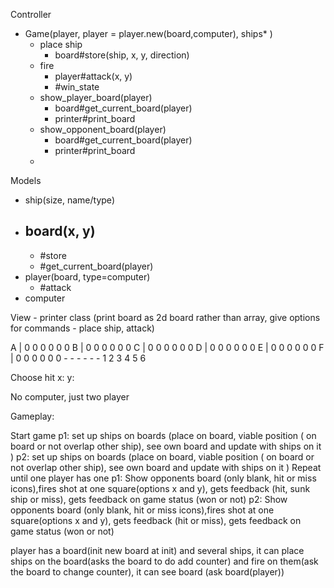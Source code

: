 Controller
- Game(player, player = player.new(board,computer), ships* )
  - place ship
    - board#store(ship, x, y, direction)
  - fire
    - player#attack(x, y)
    - #win_state
  - show_player_board(player)
    - board#get_current_board(player)
    - printer#print_board
  - show_opponent_board(player)
    - board#get_current_board(player)
    - printer#print_board
  -

Models
  - ship(size, name/type)
  - board(x, y)
    -
    - #store
    - #get_current_board(player)
  - player(board, type=computer)
    - #attack
  - computer

View - printer class (print board as 2d board rather than array, give options for commands - place ship, attack)

A | 0 0 0 0 0 0
B | 0 0 0 0 0 0
C | 0 0 0 0 0 0
D | 0 0 0 0 0 0
E | 0 0 0 0 0 0
F | 0 0 0 0 0 0
    - - - - - -
    1 2 3 4 5 6

Choose hit
  x:
  y:

No computer, just two player

Gameplay:

Start game
p1: set up ships on boards (place on board, viable position ( on board or not overlap other ship), see own board and update with ships on it )
p2: set up ships on boards (place on board, viable position ( on board or not overlap other ship), see own board and update with ships on it )
Repeat until one player has one
  p1: Show opponents board (only blank, hit or miss icons),fires shot at one square(options x and y), gets feedback (hit, sunk ship or miss), gets feedback on game status (won or not)
  p2: Show opponents board (only blank, hit or miss icons),fires shot at one square(options x and y), gets feedback (hit or miss), gets feedback on game status (won or not)

player has a board(init new board at init) and several ships, it can place ships on the board(asks the board to do add counter) and fire on them(ask the board to change counter), it can see board (ask board(player))
